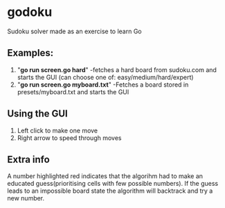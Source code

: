 # godoku
Sudoku solver made as an exercise to learn Go

## Examples:
1. "**go run screen.go hard**"
  -fetches a hard board from sudoku.com and starts the GUI (can choose one of: easy/medium/hard/expert)
 2. "**go run screen.go myboard.txt**"
  -Fetches a board stored in presets/myboard.txt and starts the GUI


## Using the GUI
1. Left click to make one move
2. Right arrow to speed through moves

## Extra info
A number highlighted red indicates that the algorihm had to make an educated guess(prioritising cells with few possible numbers). If the guess leads to an impossible board state the algorithm will backtrack and try a new number.

